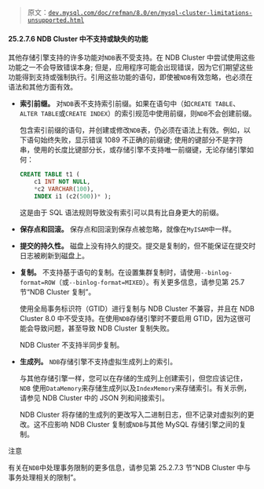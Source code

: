 > 原文：[`dev.mysql.com/doc/refman/8.0/en/mysql-cluster-limitations-unsupported.html`](https://dev.mysql.com/doc/refman/8.0/en/mysql-cluster-limitations-unsupported.html)

#### 25.2.7.6 NDB Cluster 中不支持或缺失的功能

其他存储引擎支持的许多功能对`NDB`表不受支持。在 NDB Cluster 中尝试使用这些功能之一不会导致错误本身; 但是，应用程序可能会出现错误，因为它们期望这些功能得到支持或强制执行。引用这些功能的语句，即使被`NDB`有效忽略，也必须在语法和其他方面有效。

+   **索引前缀。** 对`NDB`表不支持索引前缀。如果在语句中（如`CREATE TABLE`、`ALTER TABLE`或`CREATE INDEX`）的索引规范中使用前缀，则`NDB`不会创建前缀。

    包含索引前缀的语句，并创建或修改`NDB`表，仍必须在语法上有效。例如，以下语句始终失败，显示错误 1089 不正确的前缀键; 使用的键部分不是字符串，使用的长度比键部分长，或存储引擎不支持唯一前缀键，无论存储引擎如何：

    ```sql
    CREATE TABLE t1 (
        c1 INT NOT NULL,
        *c2 VARCHAR(100),
        INDEX i1 (c2(500))* );
    ```

    这是由于 SQL 语法规则导致没有索引可以具有比自身更大的前缀。

+   **保存点和回滚。** 保存点和回滚到保存点被忽略，就像在`MyISAM`中一样。

+   **提交的持久性。** 磁盘上没有持久的提交。提交是复制的，但不能保证在提交时日志被刷新到磁盘上。

+   **复制。** 不支持基于语句的复制。在设置集群复制时，请使用`--binlog-format=ROW`（或`--binlog-format=MIXED`）。有关更多信息，请参见第 25.7 节“NDB Cluster 复制”。

    使用全局事务标识符（GTID）进行复制与 NDB Cluster 不兼容，并且在 NDB Cluster 8.0 中不受支持。在使用`NDB`存储引擎时不要启用 GTID，因为这很可能会导致问题，甚至导致 NDB Cluster 复制失败。

    NDB Cluster 不支持半同步复制。

+   **生成列。** `NDB`存储引擎不支持虚拟生成列上的索引。

    与其他存储引擎一样，您可以在存储的生成列上创建索引，但您应该记住，`NDB` 使用`DataMemory`来存储生成列以及`IndexMemory`来存储索引。有关示例，请参见 NDB Cluster 中的 JSON 列和间接索引。

    NDB Cluster 将存储的生成列的更改写入二进制日志，但不记录对虚拟列的更改。这不应影响 NDB Cluster 复制或`NDB`与其他 MySQL 存储引擎之间的复制。

注意

有关在`NDB`中处理事务限制的更多信息，请参见第 25.2.7.3 节“NDB Cluster 中与事务处理相关的限制”。
